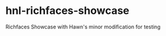 hnl-richfaces-showcase
======================

Richfaces Showcase with Hawn's minor modification for testing
